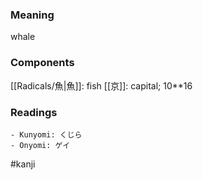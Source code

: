 ### Meaning

whale

### Components

[[Radicals/魚|魚]]: fish [[京]]: capital; 10**16

### Readings

```
- Kunyomi: くじら
- Onyomi: ゲイ
```

#kanji